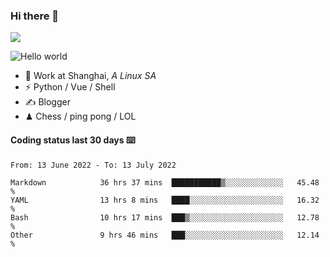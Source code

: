 ### Hi there 👋
![](https://komarev.com/ghpvc/?username=Xuhandsome)


<img src="https://github-readme-stats.vercel.app/api?username=XuHandsome&show_icons=true&theme=merko" alt="Hello world">

<br/>

- 🍻  Work at Shanghai, _A Linux SA_
- ⚡  Python / Vue / Shell
- ✍️  Blogger
- ♟  Chess / ping pong / LOL

#### Coding status last 30 days ⌨️

<!--START_SECTION:waka-->

```text
From: 13 June 2022 - To: 13 July 2022

Markdown            36 hrs 37 mins  ███████████▒░░░░░░░░░░░░░   45.48 %
YAML                13 hrs 8 mins   ████░░░░░░░░░░░░░░░░░░░░░   16.32 %
Bash                10 hrs 17 mins  ███▒░░░░░░░░░░░░░░░░░░░░░   12.78 %
Other               9 hrs 46 mins   ███░░░░░░░░░░░░░░░░░░░░░░   12.14 %
```

<!--END_SECTION:waka-->
